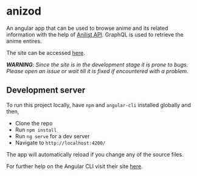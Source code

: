 # anizod

An angular app that can be used to browse anime and its related information with the help of [Anilist API](https://github.com/AniList/ApiV2-GraphQL-Docs). GraphQL is used to retrieve the anime entires.

The site can be accessed [here](https://xzodia1000.github.io/anizod/#/).

***WARNING**: Since the site is in the development stage it is prone to bugs. Please open an issue or wait till it is fixed if encountered with a problem.*

## Development server
To run this project locally, have `npm` and `angular-cli` installed globally and then,
- Clone the repo 
- Run `npm install` 
- Run `ng serve` for a dev server
- Navigate to `http://localhost:4200/` 

The app will automatically reload if you change any of the source files.

For further help on the Angular CLI visit their site [here](https://angular.io/cli).